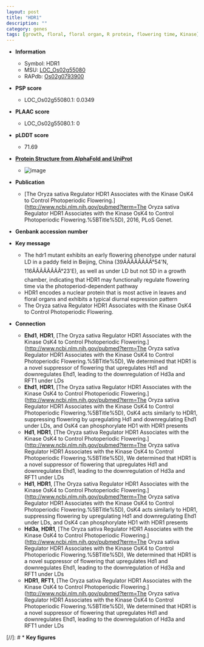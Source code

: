 ```yaml
---
layout: post
title: "HDR1"
description: ""
category: genes
tags: [growth, floral, floral organ, R protein, flowering time, Kinase]
---
```


* **Information**  
    + Symbol: HDR1  
    + MSU: [LOC_Os02g55080](http://rice.plantbiology.msu.edu/cgi-bin/ORF_infopage.cgi?orf=LOC_Os02g55080)  
    + RAPdb: [Os02g0793900](http://rapdb.dna.affrc.go.jp/viewer/gbrowse_details/irgsp1?name=Os02g0793900)  

* **PSP score**  
    + LOC_Os02g55080.1: 0.0349 

* **PLAAC score**  
    + LOC_Os02g55080.1: 0 

* **pLDDT score**
    + 71.69

* **[Protein Structure from AlphaFold and UniProt](https://www.uniprot.org/uniprotkb/Q6K678/entry#structure)**
    + ![image](https://ricepsp.github.io/images/Q6/AF-Q6K678-F1.png)

* **Publication**  
    + [The Oryza sativa Regulator HDR1 Associates with the Kinase OsK4 to Control Photoperiodic Flowering.](http://www.ncbi.nlm.nih.gov/pubmed?term=The Oryza sativa Regulator HDR1 Associates with the Kinase OsK4 to Control Photoperiodic Flowering.%5BTitle%5D), 2016, PLoS Genet.

* **Genbank accession number**  

* **Key message**  
    + The hdr1 mutant exhibits an early flowering phenotype under natural LD in a paddy field in Beijing, China (39ÃÂÃÂÃÂÃÂ°54'N, 116ÃÂÃÂÃÂÃÂ°23'E), as well as under LD but not SD in a growth chamber, indicating that HDR1 may functionally regulate flowering time via the photoperiod-dependent pathway
    + HDR1 encodes a nuclear protein that is most active in leaves and floral organs and exhibits a typical diurnal expression pattern
    + The Oryza sativa Regulator HDR1 Associates with the Kinase OsK4 to Control Photoperiodic Flowering.

* **Connection**  
    + __Ehd1__, __HDR1__, [The Oryza sativa Regulator HDR1 Associates with the Kinase OsK4 to Control Photoperiodic Flowering.](http://www.ncbi.nlm.nih.gov/pubmed?term=The Oryza sativa Regulator HDR1 Associates with the Kinase OsK4 to Control Photoperiodic Flowering.%5BTitle%5D), We determined that HDR1 is a novel suppressor of flowering that upregulates Hd1 and downregulates Ehd1, leading to the downregulation of Hd3a and RFT1 under LDs
    + __Ehd1__, __HDR1__, [The Oryza sativa Regulator HDR1 Associates with the Kinase OsK4 to Control Photoperiodic Flowering.](http://www.ncbi.nlm.nih.gov/pubmed?term=The Oryza sativa Regulator HDR1 Associates with the Kinase OsK4 to Control Photoperiodic Flowering.%5BTitle%5D), OsK4 acts similarly to HDR1, suppressing flowering by upregulating Hd1 and downregulating Ehd1 under LDs, and OsK4 can phosphorylate HD1 with HDR1 presents
    + __Hd1__, __HDR1__, [The Oryza sativa Regulator HDR1 Associates with the Kinase OsK4 to Control Photoperiodic Flowering.](http://www.ncbi.nlm.nih.gov/pubmed?term=The Oryza sativa Regulator HDR1 Associates with the Kinase OsK4 to Control Photoperiodic Flowering.%5BTitle%5D), We determined that HDR1 is a novel suppressor of flowering that upregulates Hd1 and downregulates Ehd1, leading to the downregulation of Hd3a and RFT1 under LDs
    + __Hd1__, __HDR1__, [The Oryza sativa Regulator HDR1 Associates with the Kinase OsK4 to Control Photoperiodic Flowering.](http://www.ncbi.nlm.nih.gov/pubmed?term=The Oryza sativa Regulator HDR1 Associates with the Kinase OsK4 to Control Photoperiodic Flowering.%5BTitle%5D), OsK4 acts similarly to HDR1, suppressing flowering by upregulating Hd1 and downregulating Ehd1 under LDs, and OsK4 can phosphorylate HD1 with HDR1 presents
    + __Hd3a__, __HDR1__, [The Oryza sativa Regulator HDR1 Associates with the Kinase OsK4 to Control Photoperiodic Flowering.](http://www.ncbi.nlm.nih.gov/pubmed?term=The Oryza sativa Regulator HDR1 Associates with the Kinase OsK4 to Control Photoperiodic Flowering.%5BTitle%5D), We determined that HDR1 is a novel suppressor of flowering that upregulates Hd1 and downregulates Ehd1, leading to the downregulation of Hd3a and RFT1 under LDs
    + __HDR1__, __RFT1__, [The Oryza sativa Regulator HDR1 Associates with the Kinase OsK4 to Control Photoperiodic Flowering.](http://www.ncbi.nlm.nih.gov/pubmed?term=The Oryza sativa Regulator HDR1 Associates with the Kinase OsK4 to Control Photoperiodic Flowering.%5BTitle%5D), We determined that HDR1 is a novel suppressor of flowering that upregulates Hd1 and downregulates Ehd1, leading to the downregulation of Hd3a and RFT1 under LDs

[//]: # * **Key figures**  


